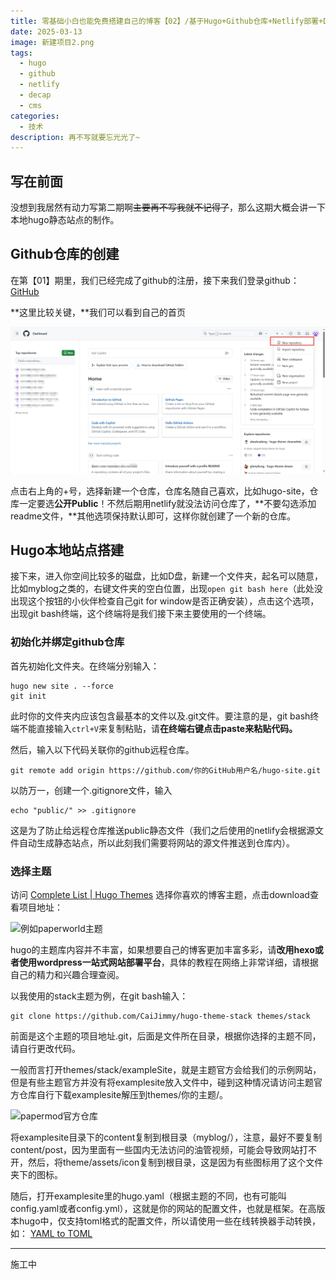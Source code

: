 ```yaml
---
title: 零基础小白也能免费搭建自己的博客【02】/基于Hugo+Github仓库+Netlify部署+Decap CMS的博客搭建教程
date: 2025-03-13
image: 新建项目2.png
tags:
  - hugo
  - github
  - netlify
  - decap
  - cms
categories:
  - 技术
description: 再不写就要忘光光了~
---
```

## 写在前面

没想到我居然有动力写第二期啊~~主要再不写我就不记得了~~，那么这期大概会讲一下本地hugo静态站点的制作。

## Github仓库的创建

在第【01】期里，我们已经完成了github的注册，接下来我们登录github：
[GitHub](https://github.com/)

**这里比较关键，**我们可以看到自己的首页

![github首页](微信图片编辑_20250313215218.jpg)

点击右上角的+号，选择新建一个仓库，仓库名随自己喜欢，比如hugo-site，仓库一定要选**公开Public**！不然后期用netlify就没法访问仓库了，**不要勾选添加readme文件，**其他选项保持默认即可，这样你就创建了一个新的仓库。

## Hugo本地站点搭建

接下来，进入你空间比较多的磁盘，比如D盘，新建一个文件夹，起名可以随意，比如myblog之类的，右键文件夹的空白位置，出现`open git bash here`（此处没出现这个按钮的小伙伴检查自己git for window是否正确安装），点击这个选项，出现git bash终端，这个终端将是我们接下来主要使用的一个终端。

### 初始化并绑定github仓库

首先初始化文件夹。在终端分别输入：

```gitattributes
hugo new site . --force
git init
```

此时你的文件夹内应该包含最基本的文件以及.git文件。要注意的是，git bash终端不能直接输入`ctrl+V`来复制粘贴，请**在终端右键点击paste来粘贴代码。**

然后，输入以下代码关联你的github远程仓库。

```gitattributes
git remote add origin https://github.com/你的GitHub用户名/hugo-site.git
```

以防万一，创建一个.gitignore文件，输入

```gitattributes
echo "public/" >> .gitignore
```

这是为了防止给远程仓库推送public静态文件（我们之后使用的netlify会根据源文件自动生成静态站点，所以此刻我们需要将网站的源文件推送到仓库内）。

### 选择主题

访问
[Complete List | Hugo Themes](https://themes.gohugo.io/)
选择你喜欢的博客主题，点击download查看项目地址：

![例如paperworld主题](https://res.cloudinary.com/dwzwo1e1p/image/upload/v1742216005/ac2ab49a22509fe7a3d1b9b0ccb376a_viyyl2.png)

hugo的主题库内容并不丰富，如果想要自己的博客更加丰富多彩，请**改用hexo或者使用wordpress一站式网站部署平台**，具体的教程在网络上非常详细，请根据自己的精力和兴趣合理查阅。

以我使用的stack主题为例，在git bash输入：

```gitattributes
git clone https://github.com/CaiJimmy/hugo-theme-stack themes/stack
```

前面是这个主题的项目地址.git，后面是文件所在目录，根据你选择的主题不同，请自行更改代码。

一般而言打开themes/stack/exampleSite，就是主题官方会给我们的示例网站，但是有些主题官方并没有将examplesite放入文件中，碰到这种情况请访问主题官方仓库自行下载examplesite解压到themes/你的主题/。

![papermod官方仓库](https://res.cloudinary.com/dwzwo1e1p/image/upload/v1742216897/c1e6c90458d5cf34852bca6011ba039_ooit4r.png)

将examplesite目录下的content复制到根目录（myblog/），注意，最好不要复制content/post，因为里面有一些国内无法访问的油管视频，可能会导致网站打不开，然后，将theme/assets/icon复制到根目录，这是因为有些图标用了这个文件夹下的图标。

随后，打开examplesite里的hugo.yaml（根据主题的不同，也有可能叫config.yaml或者config.yml），这就是你的网站的配置文件，也就是框架。在高版本hugo中，仅支持toml格式的配置文件，所以请使用一些在线转换器手动转换，如：
[YAML to TOML](https://transform.tools/yaml-to-toml)

- - -

施工中

